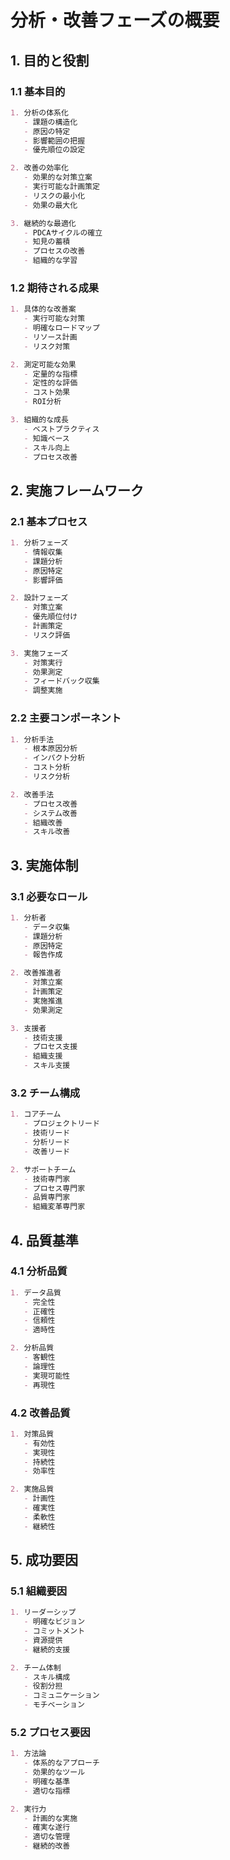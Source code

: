 # 分析・改善フェーズの概要

## 1. 目的と役割

### 1.1 基本目的
```markdown
1. 分析の体系化
   - 課題の構造化
   - 原因の特定
   - 影響範囲の把握
   - 優先順位の設定

2. 改善の効率化
   - 効果的な対策立案
   - 実行可能な計画策定
   - リスクの最小化
   - 効果の最大化

3. 継続的な最適化
   - PDCAサイクルの確立
   - 知見の蓄積
   - プロセスの改善
   - 組織的な学習
```

### 1.2 期待される成果
```markdown
1. 具体的な改善案
   - 実行可能な対策
   - 明確なロードマップ
   - リソース計画
   - リスク対策

2. 測定可能な効果
   - 定量的な指標
   - 定性的な評価
   - コスト効果
   - ROI分析

3. 組織的な成長
   - ベストプラクティス
   - 知識ベース
   - スキル向上
   - プロセス改善
```

## 2. 実施フレームワーク

### 2.1 基本プロセス
```markdown
1. 分析フェーズ
   - 情報収集
   - 課題分析
   - 原因特定
   - 影響評価

2. 設計フェーズ
   - 対策立案
   - 優先順位付け
   - 計画策定
   - リスク評価

3. 実施フェーズ
   - 対策実行
   - 効果測定
   - フィードバック収集
   - 調整実施
```

### 2.2 主要コンポーネント
```markdown
1. 分析手法
   - 根本原因分析
   - インパクト分析
   - コスト分析
   - リスク分析

2. 改善手法
   - プロセス改善
   - システム改善
   - 組織改善
   - スキル改善
```

## 3. 実施体制

### 3.1 必要なロール
```markdown
1. 分析者
   - データ収集
   - 課題分析
   - 原因特定
   - 報告作成

2. 改善推進者
   - 対策立案
   - 計画策定
   - 実施推進
   - 効果測定

3. 支援者
   - 技術支援
   - プロセス支援
   - 組織支援
   - スキル支援
```

### 3.2 チーム構成
```markdown
1. コアチーム
   - プロジェクトリード
   - 技術リード
   - 分析リード
   - 改善リード

2. サポートチーム
   - 技術専門家
   - プロセス専門家
   - 品質専門家
   - 組織変革専門家
```

## 4. 品質基準

### 4.1 分析品質
```markdown
1. データ品質
   - 完全性
   - 正確性
   - 信頼性
   - 適時性

2. 分析品質
   - 客観性
   - 論理性
   - 実現可能性
   - 再現性
```

### 4.2 改善品質
```markdown
1. 対策品質
   - 有効性
   - 実現性
   - 持続性
   - 効率性

2. 実施品質
   - 計画性
   - 確実性
   - 柔軟性
   - 継続性
```

## 5. 成功要因

### 5.1 組織要因
```markdown
1. リーダーシップ
   - 明確なビジョン
   - コミットメント
   - 資源提供
   - 継続的支援

2. チーム体制
   - スキル構成
   - 役割分担
   - コミュニケーション
   - モチベーション
```

### 5.2 プロセス要因
```markdown
1. 方法論
   - 体系的なアプローチ
   - 効果的なツール
   - 明確な基準
   - 適切な指標

2. 実行力
   - 計画的な実施
   - 確実な遂行
   - 適切な管理
   - 継続的改善